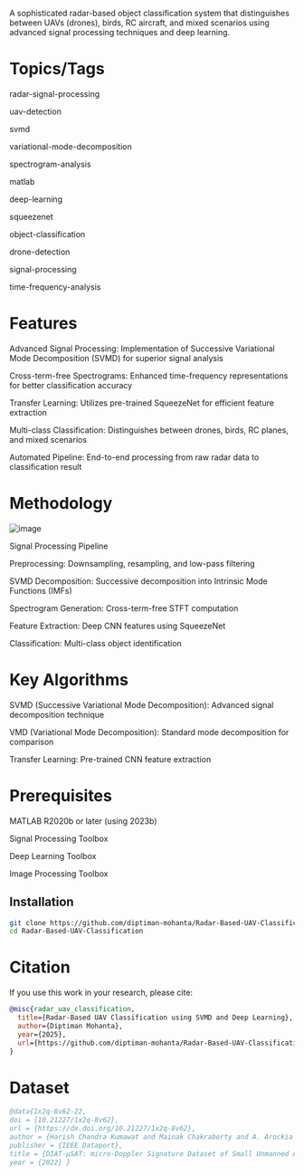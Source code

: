 A sophisticated radar-based object classification system that distinguishes between UAVs (drones), birds, RC aircraft, and mixed scenarios using advanced signal processing techniques and deep learning.
# Topics/Tags
radar-signal-processing

uav-detection

svmd

variational-mode-decomposition

spectrogram-analysis

matlab

deep-learning

squeezenet

object-classification

drone-detection

signal-processing

time-frequency-analysis
# Features
Advanced Signal Processing: Implementation of Successive Variational Mode Decomposition (SVMD) for superior signal analysis

Cross-term-free Spectrograms: Enhanced time-frequency representations for better classification accuracy

Transfer Learning: Utilizes pre-trained SqueezeNet for efficient feature extraction

Multi-class Classification: Distinguishes between drones, birds, RC planes, and mixed scenarios

Automated Pipeline: End-to-end processing from raw radar data to classification result

# Methodology
![image](https://github.com/user-attachments/assets/106a473c-a4f2-404a-be82-c4ca6b9ba9ce)

Signal Processing Pipeline

Preprocessing: Downsampling, resampling, and low-pass filtering

SVMD Decomposition: Successive decomposition into Intrinsic Mode Functions (IMFs)

Spectrogram Generation: Cross-term-free STFT computation

Feature Extraction: Deep CNN features using SqueezeNet

Classification: Multi-class object identification

# Key Algorithms

SVMD (Successive Variational Mode Decomposition): Advanced signal decomposition technique

VMD (Variational Mode Decomposition): Standard mode decomposition for comparison

Transfer Learning: Pre-trained CNN feature extraction

# Prerequisites

MATLAB R2020b or later (using 2023b) 

Signal Processing Toolbox

Deep Learning Toolbox

Image Processing Toolbox

## Installation

```bash
git clone https://github.com/diptiman-mohanta/Radar-Based-UAV-Classification.git
cd Radar-Based-UAV-Classification
```


# Citation

If you use this work in your research, please cite:

```bibtex
@misc{radar_uav_classification,
  title={Radar-Based UAV Classification using SVMD and Deep Learning},
  author={Diptiman Mohanta},
  year={2025},
  url={https://github.com/diptiman-mohanta/Radar-Based-UAV-Classification}
}
```
# Dataset

```bibtex
@data{1x2q-8v62-22,
doi = {10.21227/1x2q-8v62},
url = {https://dx.doi.org/10.21227/1x2q-8v62},
author = {Harish Chandra Kumawat and Mainak Chakraborty and A. Arockia Bazil Raj and Sunita Vikrant Dhavale},
publisher = {IEEE Dataport},
title = {DIAT-µSAT: micro-Doppler Signature Dataset of Small Unmanned Aerial Vehicle (SUAV)},
year = {2022} }
